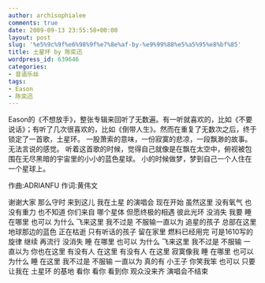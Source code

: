 ```yaml
---
author: archisophialee
comments: true
date: 2009-09-13 23:55:58+00:00
layout: post
slug: '%e5%9c%9f%e6%98%9f%e7%8e%af-by-%e9%99%88%e5%a5%95%e8%bf%85'
title: 土星环 by 陈奕迅
wordpress_id: 639646
categories:
- 音语乐丝
tags:
- Eason
- 陈奕迅
---
```


Eason的《不想放手》，整张专辑来回听了无数遍。有一听就喜欢的，比如《不要说话》；有听了几次很喜欢的，比如《倒带人生》。然而在重复了无数次之后，终于锁定了一首歌，土星环。
一股萧索的意味，一份寂寞的悲凉，一段飘渺的故事。
无法言说的感觉。
听着这首歌的时候，觉得自己就像是在飘在太空中，俯视被包围在无尽黑暗的宇宙里的小小的蓝色星球。
小的时候做梦，梦到自己一个人住在一个星球上。

作曲:ADRIANFU
作词:黄伟文

谢谢大家 那么守时 来到这儿
我在土星 的演唱会 现在开始
虽然这里 没有氧气 也没有重力
也不知道 你们来自 哪个星体
但愿终极的相遇
彼此光环 没消失
我要 睡在哪里 也可以
为什么 飞来这里
我不过是 不服输一直以为
追星的孩子 总部在这里
地球那边的蓝色 正在枯逝
只有听话的孩子 留在家里
燃料已经用完
可是1610写的旋律 继续
再流行 没消失
睡 在哪里 也可以
为什么 飞来这里
我不过是 不服输
一直以为 你也在这里
有没有人 在这里
有没有人 在这里
寂寞像我 睡 在哪里 也可以
为什么 睡 在这里
我不过是 不服输 一直以为
真的有 小王子
你笑我笨 也可以
只要让我在 土星环 的基地
看你 看你 看到你
观众没来齐 演唱会不结束


